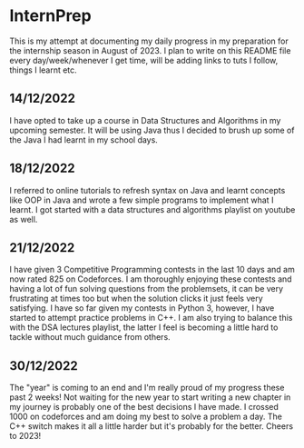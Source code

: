 # InternPrep
This is my attempt at documenting my daily progress in my preparation for the internship season in August of 2023.
I plan to write on this README file every day/week/whenever I get time, will be adding links to tuts I follow, things I learnt etc.

## 14/12/2022
I have opted to take up a course in Data Structures and Algorithms in my upcoming semester.
It will be using Java thus I decided to brush up some of the Java I had learnt in my school days.

## 18/12/2022
I referred to online tutorials to refresh syntax on Java and learnt concepts like OOP in Java and wrote a few simple programs to implement what I learnt.
I got started with a data structures and algorithms playlist on youtube as well.

## 21/12/2022
I have given 3 Competitive Programming contests in the last 10 days and am now rated 825 on Codeforces.
I am thoroughly enjoying these contests and having a lot of fun solving questions from the problemsets, it can be very frustrating at times too but when the solution clicks it just feels very satisfying. 
I have so far given my contests in Python 3, however, I have started to attempt practice problems in C++. 
I am also trying to balance this with the DSA lectures playlist, the latter I feel is becoming a little hard to tackle without much guidance from others. 

## 30/12/2022
The "year" is coming to an end and I'm really proud of my progress these past 2 weeks! Not waiting for the new year to start writing a new chapter in my journey is probably one of the best decisions I have made. I crossed 1000 on codeforces and am doing my best to solve a problem a day. The C++ switch makes it all a little harder but it's probably for the better. Cheers to 2023! 
